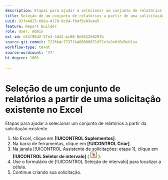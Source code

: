 ```yaml
---
description: Etapas para ajudar a selecionar um conjunto de relatórios a partir da solicitação existente.
title: Seleção de um conjunto de relatórios a partir de uma solicitação existente no Excel
uuid: 92fe4823-6b8a-4178-9c94-fb4f5e03e4a5
feature: Report Builder
role: User, Admin
exl-id: e53f96d2-57e3-4d32-bc08-8e941250297b
source-git-commit: 7226b4c77371b486006671d72efa9e0f0d9eb1ea
workflow-type: tm+mt
source-wordcount: '77'
ht-degree: 100%

---
```


# Seleção de um conjunto de relatórios a partir de uma solicitação existente no Excel

Etapas para ajudar a selecionar um conjunto de relatórios a partir da solicitação existente.

1. No Excel, clique em **[!UICONTROL Suplementos]**.
1. Na barra de ferramentas, clique em **[!UICONTROL Criar]**.
1. Na janela [!UICONTROL Assistente de solicitações: etapa 1], clique em **[!UICONTROL Seletor de intervalo]** ( ![](assets/select_cell_icon.png) ).
1. Use o formulário de [!UICONTROL Seleção de intervalo] para localizar a célula.
1. Continue criando sua solicitação.
